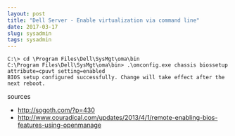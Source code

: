 ```yaml
---
layout: post
title: "Dell Server - Enable virtualization via command line"
date: 2017-03-17
slug: sysadmin
tags: sysadmin
---
```

    C:\> cd \Program Files\Dell\SysMgt\oma\bin
    C:\Program Files\Dell\SysMgt\oma\bin> .\omconfig.exe chassis biossetup attribute=cpuvt setting=enabled
    BIOS setup configured successfully. Change will take effect after the next reboot.

sources
- http://sogoth.com/?p=430
- http://www.couradical.com/updates/2013/4/1/remote-enabling-bios-features-using-openmanage
